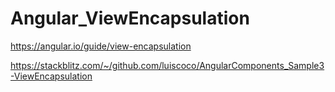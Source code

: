 # Angular_ViewEncapsulation

https://angular.io/guide/view-encapsulation

https://stackblitz.com/~/github.com/luiscoco/AngularComponents_Sample3-ViewEncapsulation
